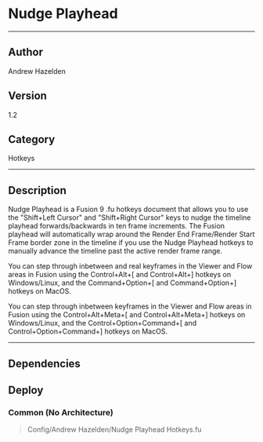 # Nudge Playhead
___

## Author
Andrew Hazelden

## Version
1.2

## Category
Hotkeys

___

## Description
<p>Nudge Playhead is a Fusion 9 .fu hotkeys document that allows you to use the "Shift+Left Cursor" and "Shift+Right Cursor" keys to nudge the timeline playhead forwards/backwards in ten frame increments. The Fusion playhead will automatically wrap around the Render End Frame/Render Start Frame border zone in the timeline if you use the Nudge Playhead hotkeys to manually advance the timeline past the active render frame range.</p>

<p>You can step through inbetween and real keyframes in the Viewer and Flow areas in Fusion using the Control+Alt+[ and Control+Alt+] hotkeys on Windows/Linux, and the Command+Option+[ and  Command+Option+] hotkeys on MacOS.</p>

<p>You can step through inbetween keyframes in the Viewer and Flow areas in Fusion using the Control+Alt+Meta+[ and Control+Alt+Meta+] hotkeys on Windows/Linux, and the Control+Option+Command+[ and Control+Option+Command+] hotkeys on MacOS.</p>

___

## Dependencies

## Deploy

### Common (No Architecture)

> Config/Andrew Hazelden/Nudge Playhead Hotkeys.fu  
